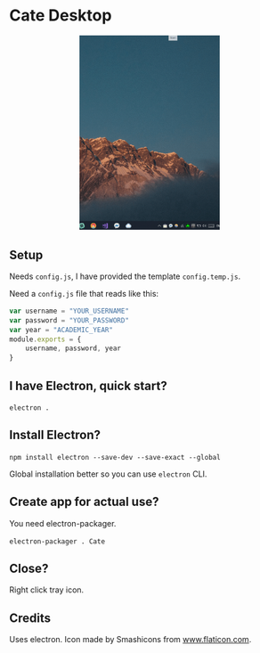 # Cate Desktop

<p align="center">
    <img src="./img/screencap.gif" width="50%" alt="Cate Desktop Preview">
</p>

## Setup

Needs `config.js`, I have provided the template `config.temp.js`. 

Need a `config.js` file that reads like this:

``` js
var username = "YOUR_USERNAME"
var password = "YOUR_PASSWORD"
var year = "ACADEMIC_YEAR"
module.exports = {
    username, password, year
}
```

## I have Electron, quick start?

`electron .`

## Install Electron?

`npm install electron --save-dev --save-exact --global`

Global installation better so you can use `electron` CLI.

## Create app for actual use?

You need electron-packager.

`electron-packager . Cate`

## Close?

Right click tray icon.

## Credits

Uses electron. Icon made by Smashicons from www.flaticon.com.
